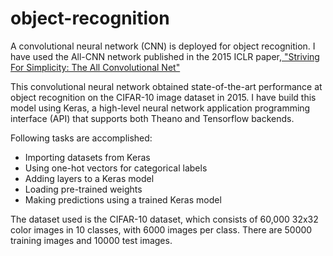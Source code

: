 # object-recognition

A convolutional neural network (CNN)  is deployed for object recognition. I have used the All-CNN network published in the 2015 ICLR paper,[ "Striving For Simplicity: The All Convolutional Net"](https://arxiv.org/pdf/1412.6806.pdf)

This convolutional neural network obtained state-of-the-art performance at object recognition on the CIFAR-10 image dataset in 2015. I have build this model using Keras, a high-level neural network application programming interface (API) that supports both Theano and Tensorflow backends.

Following tasks are accomplished:
  * Importing datasets from Keras
  * Using one-hot vectors for categorical labels
  * Adding layers to a Keras model
  * Loading pre-trained weights
  * Making predictions using a trained Keras model

The dataset used is the CIFAR-10 dataset, which consists of 60,000 32x32 color images in 10 classes, with 6000 images per class. There are 50000 training images and 10000 test images.
